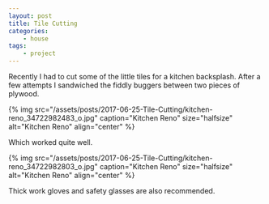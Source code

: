 ```yaml
---
layout: post
title: Tile Cutting
categories:
    - house
tags:
    - project
---
```


Recently I had to cut some of the little tiles for a kitchen backsplash. After a few attempts I sandwiched the fiddly buggers between two pieces of plywood.

{% img src="/assets/posts/2017-06-25-Tile-Cutting/kitchen-reno_34722982483_o.jpg" caption="Kitchen Reno" size="halfsize" alt="Kitchen Reno" align="center" %}

Which worked quite well.

{% img src="/assets/posts/2017-06-25-Tile-Cutting/kitchen-reno_34722982803_o.jpg" caption="Kitchen Reno" size="halfsize" alt="Kitchen Reno" align="center" %}

Thick work gloves and safety glasses are also recommended.